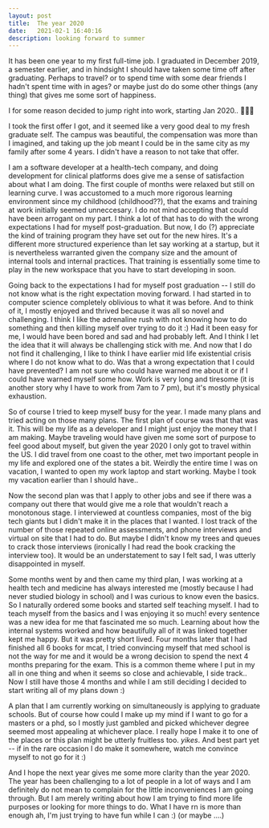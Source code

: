 ```yaml
---
layout: post
title:  The year 2020
date:   2021-02-1 16:40:16
description: looking forward to summer
---
```


It has been one year to my first full-time job. I graduated in December 2019, a semester earlier, and in hindsight I should have taken some time off after graduating. Perhaps to travel? or to spend time with some dear friends I hadn't spent time with in ages? or maybe just do do some other things (any thing) that gives me some sort of happiness. 

I for some reason decided to jump right into work, starting Jan 2020.. 🤦🏻‍♀️

I took the first offer I got, and it seemed like a very good deal to my fresh graduate self. The campus was beautiful, the compensation was more than I imagined, and taking up the job meant I could be in the same city as my family after some 4 years. I didn't have a reason to not take that offer.

I am a software developer at a health-tech company, and doing development for clinical platforms does give me a sense of satisfaction about what I am doing. The first couple of months were relaxed but still on learning curve. I was accustomed to a much more rigorous learning environment since my childhood (childhood??), that the exams and training at work initially seemed unneccesary. I do not mind accepting that could have been arrogant on my part. I think a lot of that has to do with the wrong expectations I had for myself post-graduation. But now, I do (?)  appreciate the kind of training program they have set out for the new hires. It's a different more structured experience than let say working at a startup, but it is nevertheless warranted given the company size and the amount of internal tools and internal practices. That training is essentially some time to play in the new workspace that you have to start developing in soon.

Going back to the expectations I had for myself post graduation -- I still do not know what is the right expectation moving forward. I had started in to computer science completely oblivious to what it was before. And to think of it, I mostly enjoyed and thrived because it was all so novel and challenging. I think I like the adrenaline rush with not knowing how to do something and then killing myself over trying to do it :) Had it been easy for me, I would have been bored and sad and had probably left. And I think I let the idea that it will always be challenging stick with me. And now that I do not find it challenging, I like to think I have earlier mid life existential crisis where I do not know what to do. Was that a wrong expectation that I could have prevented? I am not sure who could have warned me about it or if I could have warned myself some how. Work is very long and tiresome (it is another story why I have to work from 7am to 7 pm), but it's mostly physical exhaustion. 

So of course I tried to keep myself busy for the year. I made many plans and tried acting on those many plans. The first plan of course was that that was it. This will be my life as a developer and I might just enjoy the money that I am making. Maybe traveling would have given me some sort of purpose to feel good about myself, but given the year 2020 I only got to travel within the US. I did travel from one coast to the other, met two important people in my life and explored one of the states a bit. Weirdly the entire time I was on vacation, I wanted to open my work laptop and start working. Maybe I took my vacation earlier than I should have.. 

Now the second plan was that I apply to other jobs and see if there was a company out there that would give me a role that wouldn't reach a monotonous stage. I interviewed at countless companies, most of the big tech giants but I didn't make it in the places that I wanted. I lost track of the number of those repeated online assessments, and phone interviews and virtual on site that I had to do. But maybe I didn't know my trees and queues to crack those interviews (ironically I had read the book cracking the interview too). It would be an understatement to say I felt sad, I was utterly disappointed in myself. 

Some months went by and then came my third plan, I was working at a health tech and medicine has always interested me (mostly because I had never studied biology in school) and I was curious to know even the basics. So I naturally ordered some books and started self teaching myself. I had to teach myself from the basics and I was enjoying it so much! every sentence was a new idea for me that fascinated me so much. Learning about how the internal systems worked and how beautifully all of it was linked together kept me happy. But it was pretty short lived. Four months later that I had finished all 6 books for mcat, I tried convincing myself that med school is not the way for me and it would be a wrong decision to spend the next 4 months preparing for the exam. This is a common theme where I put in my all in one thing and when it seems so close and achievable, I side track.. Now I still have those 4 months and while I am still deciding I decided to start writing all of my plans down :)

A plan that I am currently working on simultaneously is applying to graduate schools. But of course how could I make up my mind if I want to go for a masters or a phd, so I mostly just gambled and picked whichever degree seemed most appealing at whichever place. I really hope I make it to one of the places or this plan might be utterly fruitless too. *yikes*. And best part yet -- if in the rare occasion I do make it somewhere, watch me convince myself to not go for it :)

And I hope the next year gives me some more clarity than the year 2020. The year has been challenging to a lot of people in a lot of ways and I am definitely do not mean to complain for the little inconveniences I am going through. But I am merely writing about how I am trying to find more life purposes or looking for more things to do. What I have rn is more than enough ah, I'm just trying to have fun while I can :) (or maybe ....)
